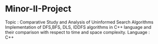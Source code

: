 # Minor-II-Project 
  Topic : Comparative Study and Analysis  of Uninformed Search Algorithms
          Implementation of DFS,BFS, DLS, IDDFS algorithms in C++ language and their comparison with respect to time and space complexity. 
  Language : C++
